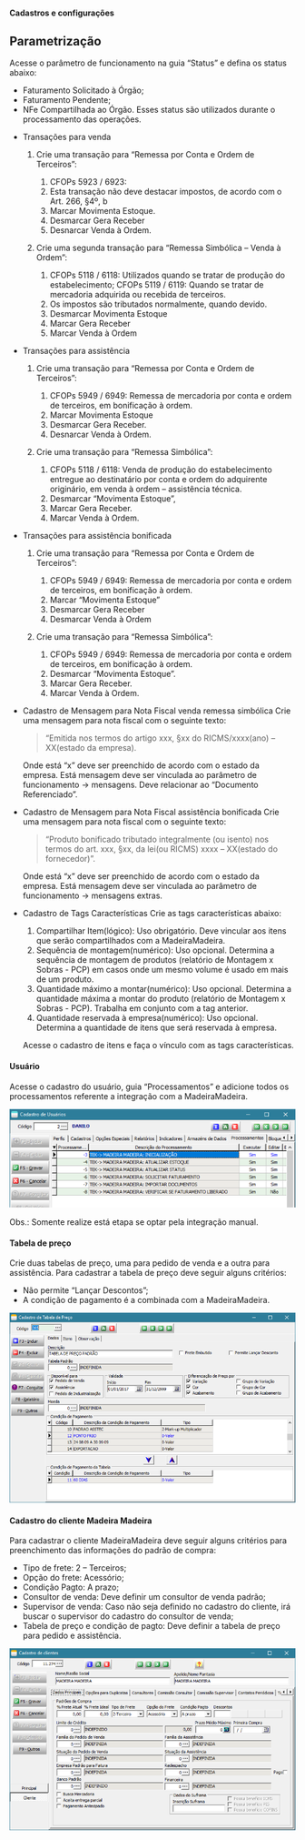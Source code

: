 #### Cadastros e configurações

## Parametrização
Acesse o parâmetro de funcionamento na guia “Status” e defina os status abaixo:
  - Faturamento Solicitado à Órgão;
  - Faturamento Pendente;
  - NFe Compartilhada ao Órgão.
Esses status são utilizados durante o processamento das operações.

+ Transações para venda
  1. Crie uma transação para “Remessa por Conta e Ordem de Terceiros”:
     1. CFOPs 5923 / 6923:
     2. Esta transação não deve destacar impostos, de acordo com o Art. 266, §4º, b
     3. Marcar Movimenta Estoque.
     4. Desmarcar Gera Receber
     5. Desnarcar Venda à Ordem.

  2. Crie uma segunda transação para “Remessa Simbólica – Venda à Ordem”:
     1. CFOPs 5118 / 6118: Utilizados quando se tratar de produção do estabelecimento;
        CFOPs 5119 / 6119: Quando se tratar de mercadoria adquirida ou recebida de terceiros.
     2. Os impostos são tributados normalmente, quando devido.
     3. Desmarcar Movimenta Estoque
     4. Marcar Gera Receber
     5. Marcar Venda à Ordem

+ Transações para assistência
  1. Crie uma transação para “Remessa por Conta e Ordem de Terceiros”:
     1. CFOPs 5949 / 6949: Remessa de mercadoria por conta e ordem de terceiros, em bonificação à ordem.
     2. Marcar Movimenta Estoque
     3. Desmarcar Gera Receber.
     4. Desnarcar Venda à Ordem.

  2. Crie uma transação para “Remessa Simbólica”:
     1. CFOPs 5118 / 6118: Venda de produção do estabelecimento entregue ao destinatário por conta e ordem do adquirente originário,
      em venda à ordem – assistência técnica.
     2. Desmarcar “Movimenta Estoque”,
     3. Marcar Gera Receber.
     4. Marcar Venda à Ordem.

+ Transações para assistência bonificada
  1. Crie uma transação para “Remessa por Conta e Ordem de Terceiros”:
     1. CFOPs 5949 / 6949: Remessa de mercadoria por conta e ordem de terceiros, em bonificação à ordem.
     2. Marcar “Movimenta Estoque”
     3. Desmarcar Gera Receber
     4. Desmarcar Venda à Ordem

  2. Crie uma transação para “Remessa Simbólica”:
     1. CFOPs 5949 / 6949: Remessa de mercadoria por conta e ordem de terceiros, em bonificação à ordem.
     2. Desmarcar “Movimenta Estoque”.
     3. Marcar Gera Receber.
     4. Marcar Venda à Ordem.

* Cadastro de Mensagem para Nota Fiscal venda remessa simbólica
Crie uma mensagem para nota fiscal com o seguinte texto:

   > “Emitida nos termos do artigo xxx, §xx do RICMS/xxxx(ano) – XX(estado da empresa).

   Onde está “x” deve ser preenchido de acordo com o estado da empresa. Está mensagem deve ser vinculada ao parâmetro de funcionamento -> mensagens.
   Deve relacionar ao “Documento Referenciado”.

* Cadastro de Mensagem para Nota Fiscal assistência bonificada
Crie uma mensagem para nota fiscal com o seguinte texto:

   > “Produto bonificado tributado integralmente (ou isento) nos termos do art. xxx, §xx, da lei(ou RICMS) xxxx – XX(estado do fornecedor)”.

   Onde está “x” deve ser preenchido de acordo com o estado da empresa. Está mensagem deve ser vinculada ao parâmetro de funcionamento -> mensagens extras.

* Cadastro de Tags Características
Crie as tags características abaixo:
  1. Compartilhar Item(lógico): Uso obrigatório. Deve vincular aos itens que serão compartilhados com a MadeiraMadeira.
  2. Sequência de montagem(numérico): Uso opcional. Determina a sequência de montagem de produtos (relatório de Montagem x Sobras - PCP) em casos onde um mesmo volume é usado em mais de um produto.
  3. Quantidade máximo a montar(numérico): Uso opcional. Determina a quantidade máxima a montar do produto (relatório de Montagem x Sobras - PCP). Trabalha em conjunto com a tag anterior.
  4. Quantidade reservada à empresa(numérico): Uso opcional. Determina a quantidade de itens que será reservada à empresa.

    Acesse o cadastro de itens e faça o vínculo com as tags características.


#### Usuário

Acesse o cadastro do usuário, guia “Processamentos” e adicione todos os processamentos referente a integração com a MadeiraMadeira.

![](img/cad_usuario_processamentos.png)

Obs.: Somente realize está etapa se optar pela integração manual.

#### Tabela de preço
Crie duas tabelas de preço, uma para pedido de venda e a outra para assistência. Para cadastrar a tabela de preço deve seguir alguns critérios:

* Não permite “Lançar Descontos”;
* A condição de pagamento é a combinada com a MadeiraMadeira.

![](img/cad_tab_precos.png)

#### Cadastro do cliente Madeira Madeira
Para cadastrar o cliente MadeiraMadeira deve seguir alguns critérios para preenchimento das informações do padrão de compra:

* Tipo de frete: 2 – Terceiros;
* Opção do frete: Acessório;
* Condição Pagto: A prazo;
* Consultor de venda: Deve definir um consultor de venda padrão;
* Supervisor de venda: Caso não seja definido no cadastro do cliente, irá buscar o supervisor do cadastro do consultor de venda;
* Tabela de preço e condição de pagto: Deve definir a tabela de preço para pedido e assistência.

![](img/cad_cliente_mm.png)
